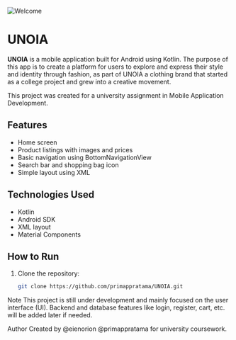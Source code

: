 
![Welcome](showtime.jpg)


# UNOIA

**UNOIA** is a mobile application built for Android using Kotlin. The purpose of this app is to create a platform for users to explore and express their style and identity through fashion, as part of UNOIA a clothing brand that started as a college project and grew into a creative movement.

This project was created for a university assignment in Mobile Application Development.

## Features

- Home screen
- Product listings with images and prices
- Basic navigation using BottomNavigationView
- Search bar and shopping bag icon
- Simple layout using XML 

## Technologies Used

- Kotlin
- Android SDK
- XML layout
- Material Components

## How to Run

1. Clone the repository:
   ```bash
   git clone https://github.com/primappratama/UNOIA.git

Note
This project is still under development and mainly focused on the user interface (UI). Backend and database features like login, register, cart, etc. will be added later if needed.

Author
Created by @eienorion @primappratama for university coursework.
